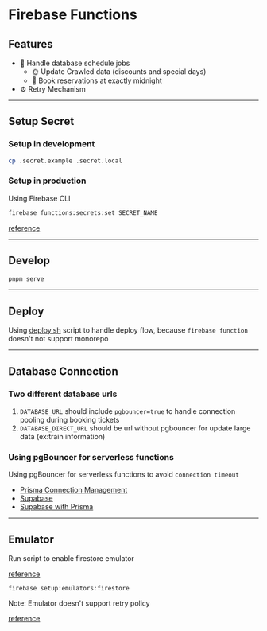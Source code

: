# Firebase Functions

## Features

- 📆 Handle database schedule jobs
  - 🌞 Update Crawled data (discounts and special days)
  - 📘 Book reservations at exactly midnight
- ⚙️ Retry Mechanism

---

## Setup Secret

### Setup in development

```bash
cp .secret.example .secret.local
```

### Setup in production

Using Firebase CLI

```bash
firebase functions:secrets:set SECRET_NAME
```

[reference](https://firebase.google.com/docs/functions/config-env#create-secret)

---

## Develop

```bash
pnpm serve
```

---

## Deploy

Using [deploy.sh](./deploy.sh) script to handle deploy flow, because `firebase function` doesn't not support monorepo

---

## Database Connection

### Two different database urls

1. `DATABASE_URL` should include `pgbouncer=true` to handle connection pooling during booking tickets
2. `DATABASE_DIRECT_URL` should be url without pgbouncer for update large data (ex:train information)

### Using pgBouncer for serverless functions

Using pgBouncer for serverless functions to avoid `connection timeout`

- [Prisma Connection Management](https://www.prisma.io/docs/guides/performance-and-optimization/connection-management#the-serverless-challenge)
- [Supabase](https://supabase.com/blog/supabase-pgbouncer)
- [Supabase with Prisma](https://supabase.com/docs/guides/integrations/prisma)

---

## Emulator

Run script to enable firestore emulator

[reference](https://stackoverflow.com/questions/56158010/firestore-firebase-emulator-not-running)

```
firebase setup:emulators:firestore
```

Note: Emulator doesn't support retry policy

[reference](https://github.com/firebase/firebase-tools/issues/3738)
